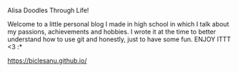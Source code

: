 Alisa Doodles Through Life!

Welcome to a little personal blog I made in high school in which I talk about my passions, achievements and hobbies. I wrote it at the time to better understand how to use git and honestly, just to have some fun. ENJOY ITTT <3 :*

https://biclesanu.github.io/
